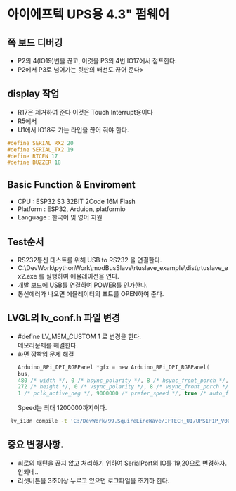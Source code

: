 # 아이에프텍 UPS용 4.3" 펌웨어 
## 쪽 보드 디버깅
- P2의 4(IO19)번을 끊고, 이것을   P3의 4번 IO17에서 점프한다.
- P2에서 P3로 넘어가는 뒷판의 배선도 끊어 준다>
## display 작업 
- R17은 제거하여 준다 이것은 Touch Interrupt용이다
- R5에서 
- U1에서 IO18로 가는 라인을 끊어 줘야 한다.
```cpp
#define SERIAL_RX2 20 
#define SERIAL_TX2 19 
#define RTCEN 17
#define BUZZER 18 
```
## Basic Function & Enviroment 
- CPU : ESP32 S3 32BIT 2Code 16M Flash
- Platform : ESP32, Arduion,  platformio
- Language : 한국어 및 영어 지원
## Test순서 
  - RS232통신 테스트를 위해 USB to RS232 을 연결한다.
  - C:\DevWork\pythonWork\modBusSlave\rtuslave_example\dist\rtuslave_ex2.exe 를 실행하여 에뮬레이션을 연다.
  - 개발 보드에 USB를 연결하여 POWER를 인가한다.
  - 통신에러가 나오면 에뮬레이터의 포트를 OPEN하여 준다.

## LVGL의 lv_conf.h 파일 변경
- #define LV_MEM_CUSTOM 1 로 변경을 한다.  
  메모리문제를 해결한다.
- 화면 깜빡임 문제 해결
  ``` C
  Arduino_RPi_DPI_RGBPanel *gfx = new Arduino_RPi_DPI_RGBPanel(
  bus,
  480 /* width */, 0 /* hsync_polarity */, 8 /* hsync_front_porch */, 4 /* hsync_pulse_width */, 43 /* hsync_back_porch */,
  272 /* height */, 0 /* vsync_polarity */, 8 /* vsync_front_porch */, 4 /* vsync_pulse_width */, 12 /* vsync_back_porch */,
  1 /* pclk_active_neg */, 9000000 /* prefer_speed */, true /* auto_flush */);
  ``` 
  Speed는 최대 1200000까지이다.
  
``` sh
 lv_i18n compile -t 'C:/DevWork/99.SquireLineWave/IFTECH_UI/UPS1P1P_V001/export/SquareLine_Project/libraries/ui/translations/*.yml' -o 'C:\DevWork\4.IFTechWork\1.UPS1P1P\Display4.3\lib\lv_i18n\src'
```
  
## 중요 변경사항.
- 회로의 패턴을 끊지 않고 처리하기 위하여 SerialPort의 IO를 19,20으로 변경하자. 
  안되네..
- 리셋버튼을 3초이상 누르고 있으면 로그파일을 초기하 한다.